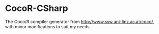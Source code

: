 # CocoR-CSharp
The Coco/R compiler generator from http://www.ssw.uni-linz.ac.at/coco/, with minor modifications to suit my needs.
